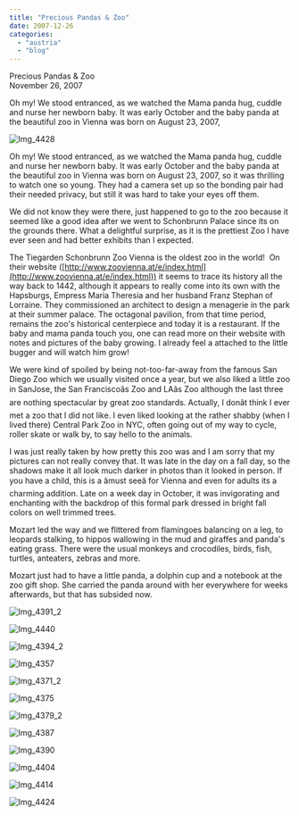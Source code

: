 ```yaml
---
title: "Precious Pandas & Zoo"
date: 2007-12-26
categories: 
  - "austria"
  - "blog"
---
```


Precious Pandas & Zoo  
November 26, 2007

Oh my! We stood entranced, as we watched the Mama panda hug, cuddle and nurse her newborn baby. It was early October and the baby panda at the beautiful zoo in Vienna was born on August 23, 2007,

<!--more-->

![Img_4428](https://pub-ac94b3f306b24c0dba4238943c97f2e1.r2.dev/photos/uncategorized/2008/02/24/img_4428.png)

Oh my! We stood entranced, as we watched the Mama panda hug, cuddle and nurse her newborn baby. It was early October and the baby panda at the beautiful zoo in Vienna was born on August 23, 2007, so it was thrilling to watch one so young. They had a camera set up so the bonding pair had their needed privacy, but still it was hard to take your eyes off them.

We did not know they were there, just happened to go to the zoo because it seemed like a good idea after we went to Schonbrunn Palace since its on the grounds there. What a delightful surprise, as it is the prettiest Zoo I have ever seen and had better exhibits than I expected.

The Tiegarden Schonbrunn Zoo Vienna is the oldest zoo in the world!  On their website ([http://www.zoovienna.at/e/index.html](http://www.zoovienna.at/e/index.html)) it seems to trace its history all the way back to 1442, although it appears to really come into its own with the Hapsburgs, Empress Maria Theresia and her husband Franz Stephan of Lorraine. They commissioned an architect to design a menagerie in the park at their summer palace. The octagonal pavilion, from that time period, remains the zoo's historical centerpiece and today it is a restaurant. If the baby and mama panda touch you, one can read more on their website with notes and pictures of the baby growing. I already feel a attached to the little bugger and will watch him grow!

We were kind of spoiled by being not-too-far-away from the famous San Diego Zoo which we usually visited once a year, but we also liked a little zoo in SanJose, the San Franciscoâs Zoo and LAâs Zoo although the last three are nothing spectacular by great zoo standards. Actually, I donât think I ever met a zoo that I did not like. I even liked looking at the rather shabby (when I lived there) Central Park Zoo in NYC, often going out of my way to cycle, roller skate or walk by, to say hello to the animals.

I was just really taken by how pretty this zoo was and I am sorry that my pictures can not really convey that. It was late in the day on a fall day, so the shadows make it all look much darker in photos than it looked in person. If you have a child, this is a âmust seeâ for Vienna and even for adults its a charming addition. Late on a week day in October, it was invigorating and enchanting with the backdrop of this formal park dressed in bright fall colors on well trimmed trees.

Mozart led the way and we flittered from flamingoes balancing on a leg, to leopards stalking, to hippos wallowing in the mud and giraffes and panda's eating grass. There were the usual monkeys and crocodiles, birds, fish, turtles, anteaters, zebras and more.

Mozart just had to have a little panda, a dolphin cup and a notebook at the zoo gift shop. She carried the panda around with her everywhere for weeks afterwards, but that has subsided now.

![Img_4391_2](https://pub-ac94b3f306b24c0dba4238943c97f2e1.r2.dev/photos/uncategorized/2008/02/24/img_4391_2.png)

![Img_4440](https://pub-ac94b3f306b24c0dba4238943c97f2e1.r2.dev/photos/uncategorized/2008/02/24/img_4440.png)

![Img_4394_2](https://pub-ac94b3f306b24c0dba4238943c97f2e1.r2.dev/photos/uncategorized/2008/02/24/img_4394_2.png)

  

![Img_4357](https://pub-ac94b3f306b24c0dba4238943c97f2e1.r2.dev/photos/uncategorized/2008/02/24/img_4357.png)

![Img_4371_2](https://pub-ac94b3f306b24c0dba4238943c97f2e1.r2.dev/photos/uncategorized/2008/02/24/img_4371_2.png)

  

![Img_4375](https://pub-ac94b3f306b24c0dba4238943c97f2e1.r2.dev/photos/uncategorized/2008/02/24/img_4375.png)

![Img_4379_2](https://pub-ac94b3f306b24c0dba4238943c97f2e1.r2.dev/photos/uncategorized/2008/02/24/img_4379_2.png)

  

![Img_4387](https://pub-ac94b3f306b24c0dba4238943c97f2e1.r2.dev/photos/uncategorized/2008/02/24/img_4387.png)

![Img_4390](https://pub-ac94b3f306b24c0dba4238943c97f2e1.r2.dev/photos/uncategorized/2008/02/24/img_4390.png)

![Img_4404](https://pub-ac94b3f306b24c0dba4238943c97f2e1.r2.dev/photos/uncategorized/2008/02/24/img_4404.png)

![Img_4414](https://pub-ac94b3f306b24c0dba4238943c97f2e1.r2.dev/photos/uncategorized/2008/02/24/img_4414.png)

![Img_4424](https://pub-ac94b3f306b24c0dba4238943c97f2e1.r2.dev/photos/uncategorized/2008/02/24/img_4424.png)
